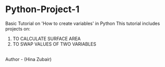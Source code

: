 # Python-Project-1
Basic Tutorial on 'How to create variables' in Python
This tutorial includes projects on:
1. TO CALCULATE SURFACE AREA
2. TO SWAP VALUES OF TWO VARIABLES
<br>
Author - (Hina Zubair)
